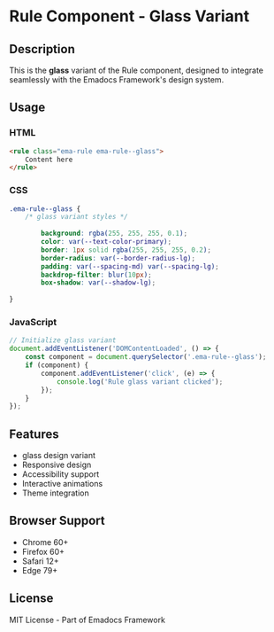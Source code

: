 # Rule Component - Glass Variant

## Description
This is the **glass** variant of the Rule component, designed to integrate seamlessly with the Emadocs Framework's design system.

## Usage

### HTML
```html
<rule class="ema-rule ema-rule--glass">
    Content here
</rule>
```

### CSS
```css
.ema-rule--glass {
    /* glass variant styles */
    
        background: rgba(255, 255, 255, 0.1);
        color: var(--text-color-primary);
        border: 1px solid rgba(255, 255, 255, 0.2);
        border-radius: var(--border-radius-lg);
        padding: var(--spacing-md) var(--spacing-lg);
        backdrop-filter: blur(10px);
        box-shadow: var(--shadow-lg);
    
}
```

### JavaScript
```javascript
// Initialize glass variant
document.addEventListener('DOMContentLoaded', () => {
    const component = document.querySelector('.ema-rule--glass');
    if (component) {
        component.addEventListener('click', (e) => {
            console.log('Rule glass variant clicked');
        });
    }
});
```

## Features
- glass design variant
- Responsive design
- Accessibility support
- Interactive animations
- Theme integration

## Browser Support
- Chrome 60+
- Firefox 60+
- Safari 12+
- Edge 79+

## License
MIT License - Part of Emadocs Framework

